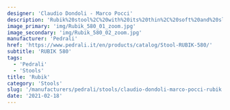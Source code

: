 ```yaml
---
designer: 'Claudio Dondoli - Marco Pocci'
description: 'Rubik%20stool%2C%20with%20its%20thin%2C%20soft%20and%20slender%20lines%2C%20stands%20out%20for%20its%20easy%20functionality.%20Stackable%20stool%20fully%20made%20of%20polycarbonate%20and%20available%20in%20several%20finishes.%20Designed%20for%20both%20outdoor%20and%20indoor%20use.%20Seath%20height%20750mm.'
image_primary: 'img/Rubik_580_01_zoom.jpg'
image_secondary: 'img/Rubik_580_02_zoom.jpg'
manufacturer: 'Pedrali'
href: 'https://www.pedrali.it/en/products/catalog/Stool-RUBIK-580/'
subtitle: 'RUBIK 580'
tags:
  - 'Pedrali'
  - 'Stools'
title: 'Rubik'
category: 'Stools'
slug: '/manufacturers/pedrali/stools/claudio-dondoli-marco-pocci-rubik'
date: '2021-02-18'
---
```

